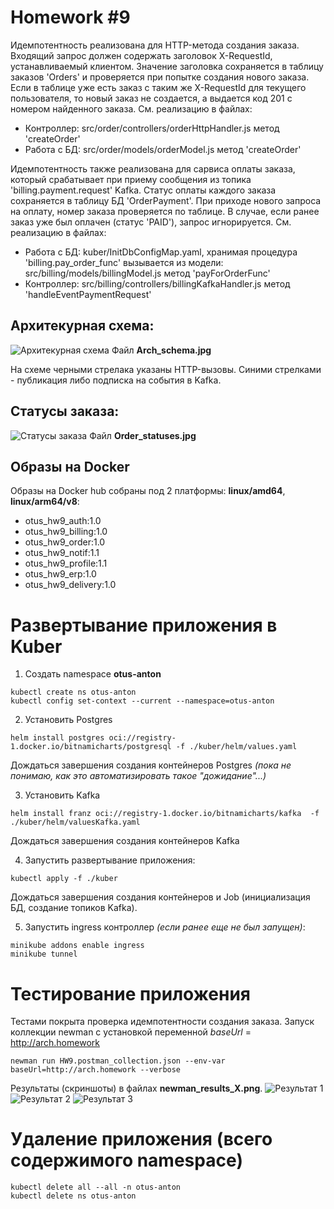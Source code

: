 # Homework #9

Идемпотентность реализована для HTTP-метода создания заказа. Входящий запрос должен содержать заголовок X-RequestId, устанавливаемый клиентом. Значение заголовка сохраняется в таблицу заказов 'Orders' и проверяется  при попытке создания нового заказа. Если в таблице уже есть заказ с таким же X-RequestId для текущего пользователя, то новый заказ не создается, а выдается код 201 с номером найденного заказа.
См. реализацию в файлах:
- Контроллер: src/order/controllers/orderHttpHandler.js метод 'createOrder'
- Работа с БД: src/order/models/orderModel.js метод 'createOrder'


Идемпотентность также реализована для сарвиса оплаты заказа, который срабатывает при приему сообщения из топика 'billing.payment.request' Kafka. Статус оплаты каждого заказа сохраняется в таблицу БД 'OrderPayment'. При приходе нового запроса на оплату, номер заказа проверяется по таблице. В случае, если ранее заказ уже был оплачен (статус 'PAID'), запрос игнорируется.
См. реализацию в файлах:
- Работа с БД: kuber/InitDbConfigMap.yaml, хранимая процедура 'billing.pay_order_func' вызывается из модели: src/billing/models/billingModel.js метод 'payForOrderFunc'
- Контроллер: src/billing/controllers/billingKafkaHandler.js метод 'handleEventPaymentRequest'


## Архитекурная схема:
![Архитекурная схема](Arch_schema.jpg?raw=true "Архитекурная схема")
Файл **Arch_schema.jpg**

На схеме черными стрелака указаны HTTP-вызовы. Синими стрелками - публикация либо подписка на события в Kafka.


## Статусы заказа:
![Статусы заказа](Order_statuses.jpg?raw=true "Статусы заказа")
Файл **Order_statuses.jpg**

## Образы на Docker
Образы на Docker hub cобраны под 2 платформы: **linux/amd64**, **linux/arm64/v8**:
- otus_hw9_auth:1.0
- otus_hw9_billing:1.0
- otus_hw9_order:1.0
- otus_hw9_notif:1.1
- otus_hw9_profile:1.1
- otus_hw9_erp:1.0
- otus_hw9_delivery:1.0

# Развертывание приложения в Kuber
1. Создать namespace **otus-anton**
```
kubectl create ns otus-anton
kubectl config set-context --current --namespace=otus-anton
```

2. Установить Postgres
```
helm install postgres oci://registry-1.docker.io/bitnamicharts/postgresql -f ./kuber/helm/values.yaml
```
Дождаться завершения создания контейнеров Postgres _(пока не понимаю, как это автоматизировать такое "дожидание"...)_

3. Установить Kafka
```
helm install franz oci://registry-1.docker.io/bitnamicharts/kafka  -f ./kuber/helm/valuesKafka.yaml
```
Дождаться завершения создания контейнеров Kafka

4. Запустить развертывание приложения:
```
kubectl apply -f ./kuber
```
Дождаться завершения создания контейнеров и Job (инициализация БД, создание топиков Kafka).

5. Запустить ingress контроллер _(если ранее еще не был запущен)_:
```
minikube addons enable ingress
minikube tunnel
```

# Тестирование приложения
Тестами покрыта проверка идемпотентности создания заказа.
Запуск коллекции newman с установкой переменной _baseUrl_ = http://arch.homework
```
newman run HW9.postman_collection.json --env-var baseUrl=http://arch.homework --verbose
```

Результаты (скриншоты) в файлах **newman_results_X.png**.
![Результат 1](newman_results_1.png?raw=true "Результат 1")
![Результат 2](newman_results_2.png?raw=true "Результат 2")
![Результат 3](newman_results_3.png?raw=true "Результат 3")

# Удаление приложения (всего содержимого namespace)
```
kubectl delete all --all -n otus-anton
kubectl delete ns otus-anton
```
